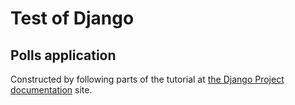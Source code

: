 # Test of Django

## Polls application

Constructed by following parts of the tutorial at [the Django Project documentation](https://docs.djangoproject.com/en/1.10/intro/tutorial01/) site.